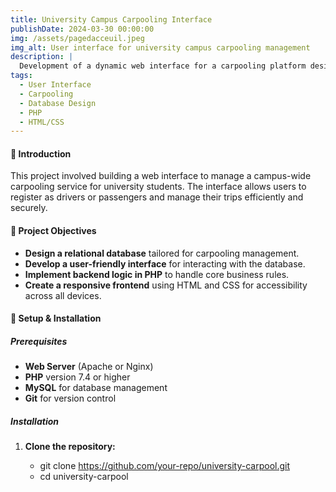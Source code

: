 ```yaml
---
title: University Campus Carpooling Interface
publishDate: 2024-03-30 00:00:00
img: /assets/pagedacceuil.jpeg
img_alt: User interface for university campus carpooling management
description: |
  Development of a dynamic web interface for a carpooling platform designed for university students. This project includes database design, PHP backend development, and HTML/CSS frontend implementation.
tags:
  - User Interface
  - Carpooling
  - Database Design
  - PHP
  - HTML/CSS
---
```


#### 📝 Introduction

This project involved building a web interface to manage a campus-wide carpooling service for university students. The interface allows users to register as drivers or passengers and manage their trips efficiently and securely.

#### 🎯 Project Objectives

- **Design a relational database** tailored for carpooling management.
- **Develop a user-friendly interface** for interacting with the database.
- **Implement backend logic in PHP** to handle core business rules.
- **Create a responsive frontend** using HTML and CSS for accessibility across all devices.

#### 🔧 Setup & Installation

##### Prerequisites

- **Web Server** (Apache or Nginx)
- **PHP** version 7.4 or higher
- **MySQL** for database management
- **Git** for version control

##### Installation

1. **Clone the repository:**

   - git clone https://github.com/your-repo/university-carpool.git
   - cd university-carpool
